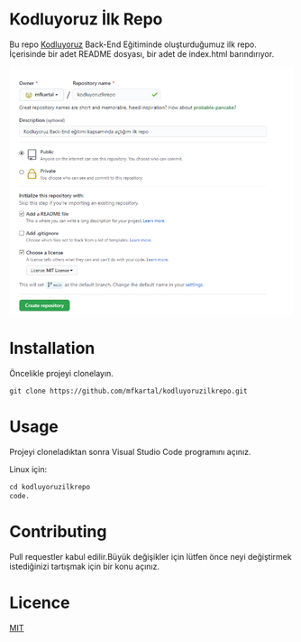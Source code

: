 # Kodluyoruz İlk Repo

Bu repo [Kodluyoruz](https://www.kodluyoruz.org/) Back-End Eğitiminde oluşturduğumuz ilk repo. İçerisinde bir adet README dosyası, bir adet de index.html barındırıyor.

![plot](https://github.com/mfkartal/kodluyoruzilkrepo/blob/main/img/github.png)

# Installation
Öncelikle projeyi clonelayın.
```
git clone https://github.com/mfkartal/kodluyoruzilkrepo.git
```


# Usage

Projeyi cloneladıktan sonra Visual Studio Code programını açınız.

Linux için:
```
cd kodluyoruzilkrepo
code.
```


# Contributing

Pull requestler kabul edilir.Büyük değişikler için lütfen önce neyi değiştirmek istediğinizi tartışmak için bir konu açınız.

# Licence

[MIT](https://choosealicense.com/licenses/mit/)
